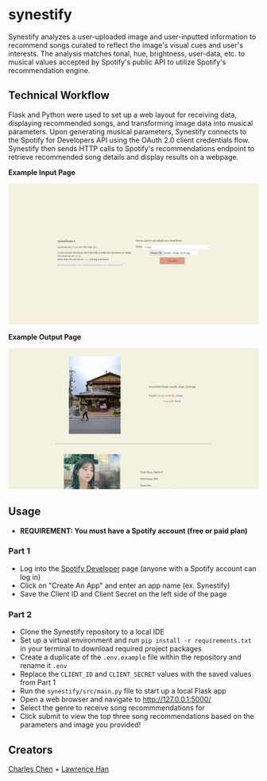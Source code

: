 # synestify
Synestify analyzes a user-uploaded image and user-inputted information to recommend songs curated to reflect the image's visual cues and user's interests. The analysis matches tonal, hue, brightness, user-data, etc. to musical values accepted by Spotify's public API to utilize Spotify's recommendation engine. 

## **Technical Workflow**
Flask and Python were used to set up a web layout for receiving data, displaying recommended songs, and transforming image data into musical parameters. Upon generating musical parameters, Synestify connects to the Spotify for Developers API using the OAuth 2.0 client credentials flow. Synestify then sends HTTP calls to Spotify's recommendations endpoint to retrieve recommended song details and display results on a webpage. 

**Example Input Page**

![Sample Input Page](tests/assets/example_input_page.jpg?raw=true "Sample Input Page")

**Example Output Page**

![Sample Output Page](tests/assets/example_output_page.jpg?raw=true "Sample Output Page")

## **Usage**
- **REQUIREMENT: You must have a Spotify account (free or paid plan)**
### Part 1
- Log into the [Spotify Developer](https://developer.spotify.com/dashboard/) page (anyone with a Spotify account can log in)
- Click on "Create An App" and enter an app name (ex. Synestify)
- Save the Client ID and Client Secret on the left side of the page

### Part 2
- Clone the Synestify repository to a local IDE
- Set up a virtual environment and run `pip install -r requirements.txt` in your terminal to download required project packages
- Create a duplicate of the `.env.example` file within the repository and rename it `.env`
- Replace the `CLIENT_ID` and `CLIENT_SECRET` values with the saved values from Part 1
- Run the `synestify/src/main.py` file to start up a local Flask app
- Open a web browser and navigate to http://127.0.0.1:5000/ 
- Select the genre to receive song recommmendations for
- Click submit to view the top three song recommendations based on the parameters and image you provided!

## **Creators**
[Charles Chen](https://github.com/charlesyjchen) + 
[Lawrence Han](https://github.com/lawrencehhan)
